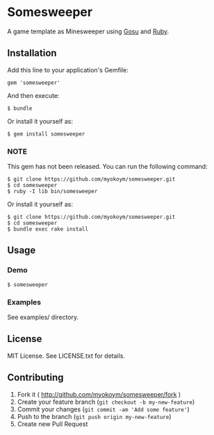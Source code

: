 # Somesweeper

A game template as Minesweeper using [Gosu][] and [Ruby][].

[Gosu]: http://www.libgosu.org/
[Ruby]: https://www.ruby-lang.org/

## Installation

Add this line to your application's Gemfile:

    gem 'somesweeper'

And then execute:

    $ bundle

Or install it yourself as:

    $ gem install somesweeper

### NOTE

This gem has not been released. You can run the following command:

    $ git clone https://github.com/myokoym/somesweeper.git
    $ cd somesweeper
    $ ruby -I lib bin/somesweeper

Or install it yourself as:

    $ git clone https://github.com/myokoym/somesweeper.git
    $ cd somesweeper
    $ bundle exec rake install

## Usage

### Demo

    $ somesweeper

### Examples

See examples/ directory.

## License

MIT License. See LICENSE.txt for details.

## Contributing

1. Fork it ( http://github.com/myokoym/somesweeper/fork )
2. Create your feature branch (`git checkout -b my-new-feature`)
3. Commit your changes (`git commit -am 'Add some feature'`)
4. Push to the branch (`git push origin my-new-feature`)
5. Create new Pull Request
